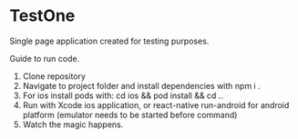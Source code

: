 # TestOne

Single page application created for testing purposes.

Guide to run code.
1. Clone repository
2. Navigate to project folder and install dependencies with npm i .
3. For ios install pods with: cd ios && pod install && cd ..
4. Run with Xcode ios application, or react-native run-android for android platform (emulator needs to be started before command)
5. Watch the magic happens.
